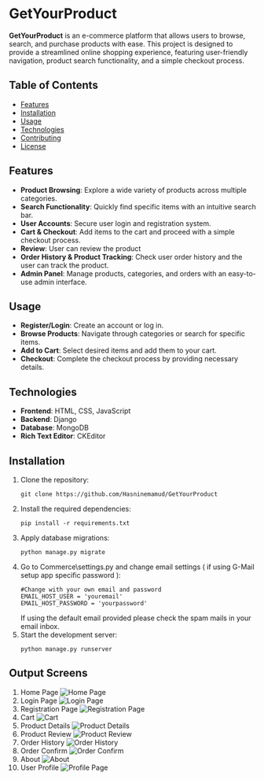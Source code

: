 # GetYourProduct

**GetYourProduct** is an e-commerce platform that allows users to browse, search, and purchase products with ease. This project is designed to provide a streamlined online shopping experience, featuring user-friendly navigation, product search functionality, and a simple checkout process.

## Table of Contents

- [Features](#features)
- [Installation](#installation)
- [Usage](#usage)
- [Technologies](#technologies)
- [Contributing](#contributing)
- [License](#license)

## Features

- **Product Browsing**: Explore a wide variety of products across multiple categories.
- **Search Functionality**: Quickly find specific items with an intuitive search bar.
- **User Accounts**: Secure user login and registration system.
- **Cart & Checkout**: Add items to the cart and proceed with a simple checkout process.
- **Review**: User can review the product 
- **Order History & Product Tracking**: Check user order history and the user can track the product.
- **Admin Panel**: Manage products, categories, and orders with an easy-to-use admin interface.

## Usage
- **Register/Login**: Create an account or log in.
- **Browse Products**: Navigate through categories or search for specific items.
- **Add to Cart**: Select desired items and add them to your cart.
- **Checkout**: Complete the checkout process by providing necessary details.

## Technologies
- **Frontend**: HTML, CSS, JavaScript
- **Backend**: Django
- **Database**: MongoDB
- **Rich Text Editor**: CKEditor



## Installation

1. Clone the repository:
    ```
    git clone https://github.com/Hasninemamud/GetYourProduct
    ```
2. Install the required dependencies:
    ```
    pip install -r requirements.txt
    ```
3. Apply database migrations:
    ```
    python manage.py migrate
    ```
4. Go to Commerce\settings.py and change email settings ( if using G-Mail setup app specific password ):
    ```
    #Change with your own email and password
    EMAIL_HOST_USER = 'youremail'
    EMAIL_HOST_PASSWORD = 'yourpassword'
    ```
    If using the default email provided please check the spam mails in your email inbox.
5. Start the development server:
    ```
    python manage.py runserver
    ```
## Output Screens

 1. Home Page
 ![Home Page](media/screenshot/product_list.png)
 2. Login Page
 ![Login Page](media/screenshot/127.0.0.1_8000_login_.png)
 3. Registration Page
 ![Registration Page](media/screenshot/127.0.0.1_8000_register_.png)
 4. Cart
 ![Cart](media/screenshot/127.0.0.1_8000_cart_.png)
 5. Product Details
 ![Product Details](media/screenshot/127.0.0.1_8000_product_4_.png)
 6. Product Review
 ![Product Review](media/screenshot/127.0.0.1_8000_product_4_add_review_.png)
 7. Order History
 ![Order History](media/screenshot/127.0.0.1_8000_order_history_.png)
 8. Order Confirm
 ![Order Confirm](media/screenshot/127.0.0.1_8000_order_place_.png)
 9. About
 ![About](media/screenshot/127.0.0.1_8000_about_.png)
 10. User Profile
 ![Profile Page](media/screenshot/127.0.0.1_8000_profile_.png)

